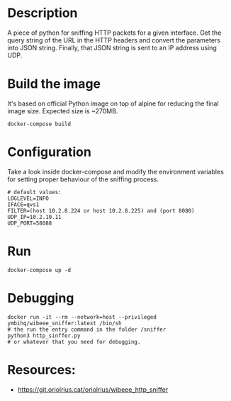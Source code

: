 # Description

A piece of python for sniffing HTTP packets for a given interface. Get the query string of the URL in the HTTP headers and convert the parameters into JSON string. Finally, that JSON string is sent to an IP address using UDP.

# Build the image

It's based on official Python image on top of alpine for reducing the final image size. Expected size is ~270MB.

```
docker-compose build
```

# Configuration

Take a look inside docker-compose and modify the environment variables for setting proper behaviour of the sniffing process.

```
# default values:
LOGLEVEL=INFO
IFACE=qvs1
FILTER=(host 10.2.8.224 or host 10.2.8.225) and (port 8080)
UDP_IP=10.2.10.11
UDP_PORT=58088
```

# Run

```
docker-compose up -d
```

# Debugging

```
docker run -it --rm --network=host --privileged ymbihq/wibeee_sniffer:latest /bin/sh
# the run the entry command in the folder /sniffer
python3 http_sinffer.py
# or whatever that you need for debugging.
```

# Resources:

- https://git.oriolrius.cat/oriolrius/wibeee_http_sniffer
